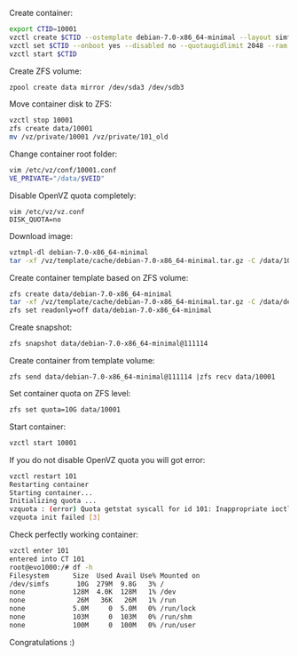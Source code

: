 Create container:
```bash
export CTID=10001
vzctl create $CTID --ostemplate debian-7.0-x86_64-minimal --layout simfs --ipadd 5.45.112.45 --hostname zfs-tests.fastvps.ru --config vswap-2g --diskspace 10G
vzctl set $CTID --onboot yes --disabled no --quotaugidlimit 2048 --ram 4G --swap 2G --cpus 8 --ioprio 4 --cpuunits 2000 --cpulimit 800 --numproc 1024 --numiptent 256 --save
vzctl start $CTID
```

Create ZFS volume:
```bash
zpool create data mirror /dev/sda3 /dev/sdb3
```

Move container disk to ZFS:
```bash
vzctl stop 10001
zfs create data/10001
mv /vz/private/10001 /vz/private/101_old
```

Change container root folder:
```bash
vim /etc/vz/conf/10001.conf
VE_PRIVATE="/data/$VEID"
```

Disable OpenVZ quota completely:
```
vim /etc/vz/vz.conf
DISK_QUOTA=no
```
Download image:
```bash
vztmpl-dl debian-7.0-x86_64-minimal
tar -xf /vz/template/cache/debian-7.0-x86_64-minimal.tar.gz -C /data/10001
```

Create container template based on ZFS volume:
```bash
zfs create data/debian-7.0-x86_64-minimal
tar -xf /vz/template/cache/debian-7.0-x86_64-minimal.tar.gz -C /data/debian-7.0-x86_64-minimal
zfs set readonly=off data/debian-7.0-x86_64-minimal
```

Create snapshot:
```bash
zfs snapshot data/debian-7.0-x86_64-minimal@111114
```

Create container from template volume:
```
zfs send data/debian-7.0-x86_64-minimal@111114 |zfs recv data/10001
```

Set container quota on ZFS level:
```bash
zfs set quota=10G data/10001
```

Start container:
```bash
vzctl start 10001
```

If you do not disable OpenVZ quota you will got error:
```bash
vzctl restart 101
Restarting container
Starting container...
Initializing quota ...
vzquota : (error) Quota getstat syscall for id 101: Inappropriate ioctl for device
vzquota init failed [3]
```

Check perfectly working container:
```bash
vzctl enter 101
entered into CT 101
root@evo1000:/# df -h
Filesystem      Size  Used Avail Use% Mounted on
/dev/simfs       10G  279M  9.8G   3% /
none            128M  4.0K  128M   1% /dev
none             26M   36K   26M   1% /run
none            5.0M     0  5.0M   0% /run/lock
none            103M     0  103M   0% /run/shm
none            100M     0  100M   0% /run/user
```

Congratulations :)
